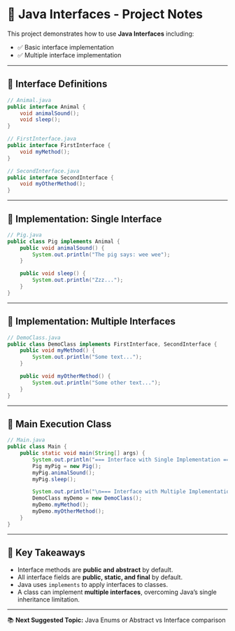 
# 📘 Java Interfaces - Project Notes

This project demonstrates how to use **Java Interfaces** including:
- ✅ Basic interface implementation
- ✅ Multiple interface implementation

---

## 🧱 Interface Definitions

```java
// Animal.java
public interface Animal {
    void animalSound();
    void sleep();
}
```

```java
// FirstInterface.java
public interface FirstInterface {
    void myMethod();
}
```

```java
// SecondInterface.java
public interface SecondInterface {
    void myOtherMethod();
}
```

---

## 🐖 Implementation: Single Interface

```java
// Pig.java
public class Pig implements Animal {
    public void animalSound() {
        System.out.println("The pig says: wee wee");
    }

    public void sleep() {
        System.out.println("Zzz...");
    }
}
```

---

## 🔁 Implementation: Multiple Interfaces

```java
// DemoClass.java
public class DemoClass implements FirstInterface, SecondInterface {
    public void myMethod() {
        System.out.println("Some text...");
    }

    public void myOtherMethod() {
        System.out.println("Some other text...");
    }
}
```

---

## 🚀 Main Execution Class

```java
// Main.java
public class Main {
    public static void main(String[] args) {
        System.out.println("=== Interface with Single Implementation ===");
        Pig myPig = new Pig();
        myPig.animalSound();
        myPig.sleep();

        System.out.println("\n=== Interface with Multiple Implementation ===");
        DemoClass myDemo = new DemoClass();
        myDemo.myMethod();
        myDemo.myOtherMethod();
    }
}
```

---

## 🔑 Key Takeaways

- Interface methods are **public and abstract** by default.
- All interface fields are **public, static, and final** by default.
- Java uses `implements` to apply interfaces to classes.
- A class can implement **multiple interfaces**, overcoming Java’s single inheritance limitation.

---

📚 **Next Suggested Topic:** Java Enums or Abstract vs Interface comparison
